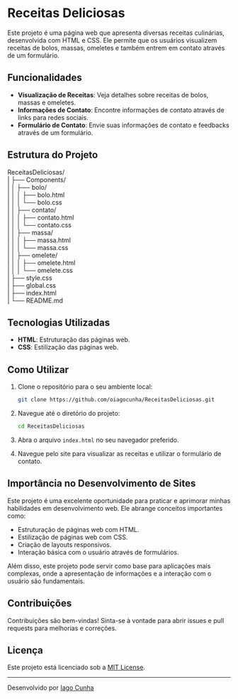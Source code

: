 # Receitas Deliciosas

Este projeto é uma página web que apresenta diversas receitas culinárias, desenvolvida com HTML e CSS. Ele permite que os usuários visualizem receitas de bolos, massas, omeletes e também entrem em contato através de um formulário.

## Funcionalidades

- **Visualização de Receitas**: Veja detalhes sobre receitas de bolos, massas e omeletes.
- **Informações de Contato**: Encontre informações de contato através de links para redes sociais.
- **Formulário de Contato**: Envie suas informações de contato e feedbacks através de um formulário.

## Estrutura do Projeto

ReceitasDeliciosas/  
| ├── Components/  
| │   ├── bolo/  
| │   │   ├── bolo.html  
| │   │   └── bolo.css  
| │   ├── contato/  
| │   │   ├── contato.html  
| │   │   └── contato.css  
| │   ├── massa/  
| │   │   ├── massa.html  
| │   │   └── massa.css  
| │   ├── omelete/  
| │   │   ├── omelete.html  
| │   │   └── omelete.css  
| ├── style.css  
| ├── global.css  
| ├── index.html  
| └── README.md  

## Tecnologias Utilizadas

- **HTML**: Estruturação das páginas web.
- **CSS**: Estilização das páginas web.

## Como Utilizar

1. Clone o repositório para o seu ambiente local:
    ```sh
    git clone https://github.com/oiagocunha/ReceitasDeliciosas.git
    ```

2. Navegue até o diretório do projeto:
    ```sh
    cd ReceitasDeliciosas
    ```

3. Abra o arquivo `index.html` no seu navegador preferido.

4. Navegue pelo site para visualizar as receitas e utilizar o formulário de contato.

## Importância no Desenvolvimento de Sites

Este projeto é uma excelente oportunidade para praticar e aprimorar minhas habilidades em desenvolvimento web. Ele abrange conceitos importantes como:

- Estruturação de páginas web com HTML.
- Estilização de páginas web com CSS.
- Criação de layouts responsivos.
- Interação básica com o usuário através de formulários.

Além disso, este projeto pode servir como base para aplicações mais complexas, onde a apresentação de informações e a interação com o usuário são fundamentais.

## Contribuições

Contribuições são bem-vindas! Sinta-se à vontade para abrir issues e pull requests para melhorias e correções.

## Licença

Este projeto está licenciado sob a [MIT License](LICENSE).

---

Desenvolvido por [Iago Cunha](https://github.com/oiagocunha)